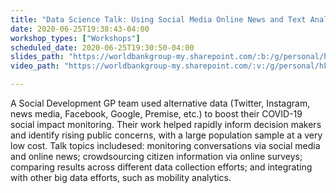 ```yaml
---
title: "Data Science Talk: Using Social Media Online News and Text Analysis for Monitoring COVID-19 Impacts"
date: 2020-06-25T19:38:43-04:00
workshop_types: ["Workshops"]
scheduled_date: 2020-06-25T19:30:50-04:00
slides_path: "https://worldbankgroup-my.sharepoint.com/:b:/g/personal/hkrambeck_worldbank_org/EULoJZWyAQZHogLThy705hIBnJKtQWm4riEvX2jdbZNTvQ?e=3R2zo7"
video_path: "https://worldbankgroup-my.sharepoint.com/:v:/g/personal/hkrambeck_worldbank_org/EZnbisBV1yJEi7y1XuA1pckBGOK7JGp8oh8NlqK2ppkYlQ?e=IdueJc"

---
```


A Social Development GP team used alternative data (Twitter, Instagram, news media, Facebook, Google, Premise, etc.) to boost their COVID-19 social impact monitoring. Their work helped rapidly inform decision makers and identify rising public concerns, with a large population sample at a very low cost. Talk topics includesed: monitoring conversations via social media and online news; crowdsourcing citizen information via online surveys; comparing results across different data collection efforts; and integrating with other big data efforts, such as mobility analytics.